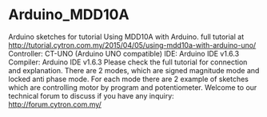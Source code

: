 # Arduino_MDD10A
Arduino sketches for tutorial Using MDD10A with Arduino. full tutorial at http://tutorial.cytron.com.my/2015/04/05/using-mdd10a-with-arduino-uno/ Controller: CT-UNO (Arduino UNO compatible) IDE: Arduino IDE v1.6.3  Compiler: Arduino IDE v1.6.3  Please check the full tutorial for connection and explanation. There are 2 modes, which are signed magnitude mode and locked anti phase mode. For each mode there are 2 example of sketches which are controlling motor by program and potentiometer. Welcome to our technical forum to discuss if you have any inquiry: http://forum.cytron.com.my/
